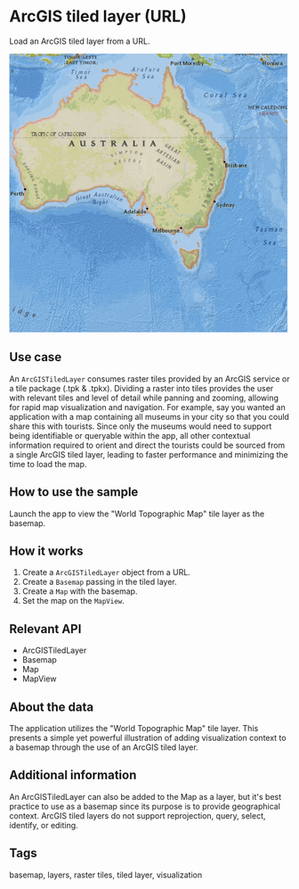# ArcGIS tiled layer (URL)

Load an ArcGIS tiled layer from a URL.

![](screenshot.png)

## Use case

An `ArcGISTiledLayer` consumes raster tiles provided by an ArcGIS service or a tile package (.tpk & .tpkx). Dividing a raster into tiles provides the user with relevant tiles and level of detail while panning and zooming, allowing for rapid map visualization and navigation. For example, say you wanted an application with a map containing all museums in your city so that you could share this with tourists. Since only the museums would need to support being identifiable or queryable within the app, all other contextual information required to orient and direct the tourists could be sourced from a single ArcGIS tiled layer, leading to faster performance and minimizing the time to load the map.

## How to use the sample

Launch the app to view the "World Topographic Map" tile layer as the basemap.

## How it works

1. Create a `ArcGISTiledLayer` object from a URL.
2. Create a `Basemap` passing in the tiled layer.
3. Create a `Map` with the basemap.
4. Set the map on the `MapView`.

## Relevant API

* ArcGISTiledLayer
* Basemap
* Map
* MapView

## About the data

The application utilizes the "World Topographic Map" tile layer. This presents a simple yet powerful illustration of adding visualization context to a basemap through the use of an ArcGIS tiled layer.

## Additional information

An ArcGISTiledLayer can also be added to the Map as a layer, but it's best practice to use as a basemap since its purpose is to provide geographical context. ArcGIS tiled layers do not support reprojection, query, select, identify, or editing.

## Tags

basemap, layers, raster tiles, tiled layer, visualization
